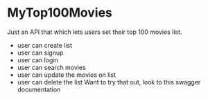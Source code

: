 # MyTop100Movies

Just an API that which lets users set their top 100 movies list.

- user can create list
- user can signup
- user can login
- user can search movies
- user can update the movies on list
- user can delete the list
  Want to try that out, look to this swagger documentation
